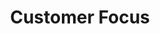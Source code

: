---
title       : Customer Focus
key         : CP-CF
skills      : Behaviour, Mindset, Competency, Customer Focused
difficulty  : hard
area        : competency

questions :
    - "CP-CF-01: Describe a time when you had difficulty determining the needs of a customer to provide them with a product or service that met their expectations."
    - "CP-CF-02: Describe the strategies you have used to gather information that increased your understanding of current and future customer needs."
    - "CP-CF-03: Provide an example of a time when you initiated a change in a process or policy to improve the quality of customer service."
desirable :
    - Took responsibility for solving customer concerns in a timely manner
    - Used strategic approaches to determine customer needs and meet their expectations
    - Sought to improve the quality of services, products, and processes
    - Used feedback systems to meet customer requirements and expectations
bonus_points :
    - Acted as an advocate to resolve customer concerns
    - Integrated customer needs and expectations into the development and delivery of services or products
    - Improved the quality of services, products, and processes
    - Established and used feedback systems to meet customer requirements and expectations
---